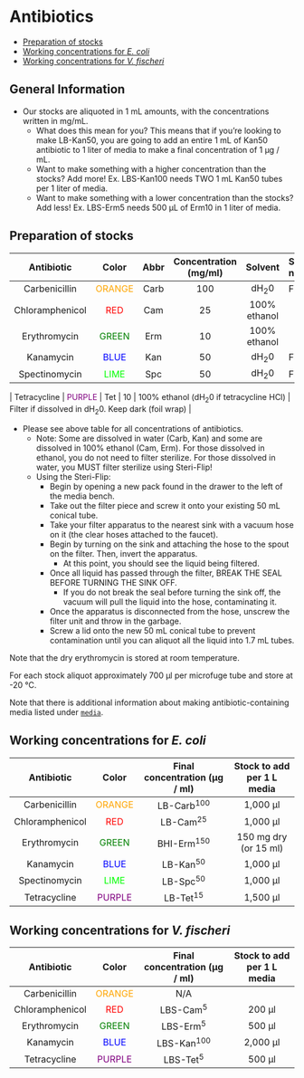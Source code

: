 # Antibiotics

<!-- TOC depthFrom:2 depthTo:6 withLinks:1 updateOnSave:1 orderedList:0 -->

- [Preparation of stocks](#preparation-of-stocks)
- [Working concentrations for *E. coli*](#working-concentrations-for-e-coli)
- [Working concentrations for *V. fischeri*](#working-concentrations-for-v-fischeri)

<!-- /TOC -->

## General Information

- Our stocks are aliquoted in 1 mL amounts, with the concentrations written in mg/mL.
  - What does this mean for you? This means that if you’re looking to make LB-Kan50, you are going to add an entire 1 mL of Kan50 antibiotic to 1 liter of media to make a final concentration of 1 µg / mL.
  - Want to make something with a higher concentration than the stocks? Add more! Ex. LBS-Kan100 needs TWO 1 mL Kan50 tubes per 1 liter of media.
  - Want to make something with a lower concentration than the stocks? Add less! Ex. LBS-Erm5 needs 500 µL of Erm10 in 1 liter of media.

## Preparation of stocks

|   Antibiotic    |               Color                | Abbr | Concentration (mg/ml) |     Solvent     | Stock notes |
|:---------------:|:----------------------------------:|:----:|:---------------------:|:---------------:|:--|
|  Carbenicillin  | <font color='orange'>ORANGE</font> | Carb |          100          | dH<sub>2</sub>0 | Filter |
| Chloramphenicol |    <font color='red'>RED</font>    | Cam  |          25           |  100% ethanol   |   |
|  Erythromycin   |  <font color='green'>GREEN</font>  | Erm  |          10           |  100% ethanol   |   |
|    Kanamycin    |   <font color='blue'>BLUE</font>   | Kan  |          50           | dH<sub>2</sub>0 | Filter |
|  Spectinomycin  |   <font color='lime'>LIME</font>   | Spc  |          50           | dH<sub>2</sub>0 | Filter |

|  Tetracycline   | <font color='purple'>PURPLE</font> | Tet  |          10           |  100% ethanol (dH<sub>2</sub>0 if tetracycline HCl)   | Filter if dissolved in dH<sub>2</sub>0. Keep dark (foil wrap) |

- Please see above table for all concentrations of antibiotics.
  - Note: Some are dissolved in water (Carb, Kan) and some are dissolved in 100% ethanol (Cam, Erm). For those dissolved in ethanol, you do not need to filter sterilize. For those dissolved in water, you MUST filter sterilize using Steri-Flip! 
  - Using the Steri-Flip:
    - Begin by opening a new pack found in the drawer to the left of the media bench.
    - Take out the filter piece and screw it onto your existing 50 mL conical tube.
    - Take your filter apparatus to the nearest sink with a vacuum hose on it (the clear hoses attached to the faucet).
    - Begin by turning on the sink and attaching the hose to the spout on the filter. Then, invert the apparatus.
      - At this point, you should see the liquid being filtered.
    - Once all liquid has passed through the filter, BREAK THE SEAL BEFORE TURNING THE SINK OFF.
      - If you do not break the seal before turning the sink off, the vacuum will pull the liquid into the hose, contaminating it.
    - Once the apparatus is disconnected from the hose, unscrew the filter unit and throw in the garbage.
    - Screw a lid onto the new 50 mL conical tube to prevent contamination until you can aliquot all the liquid into 1.7 mL tubes.

Note that the dry erythromycin is stored at room temperature.

For each stock aliquot approximately 700 μl per microfuge tube and store at -20 °C.

Note that there is additional information about making antibiotic-containing media listed under [`media`](media.md).



## Working concentrations for *E. coli*

|   Antibiotic    |               Color                | Final concentration (μg / ml) | Stock to add per 1 L media |
|:---------------:|:----------------------------------:|:-----------------------------:|:-:|
|  Carbenicillin  | <font color='orange'>ORANGE</font> |     LB-Carb<sup>100</sup>     | 1,000 μl |
| Chloramphenicol |    <font color='red'>RED</font>    |      LB-Cam<sup>25</sup>      | 1,000 μl |
|  Erythromycin   |  <font color='green'>GREEN</font>  |     BHI-Erm<sup>150</sup>     | 150 mg dry (or 15 ml) |
|    Kanamycin    |   <font color='blue'>BLUE</font>   |      LB-Kan<sup>50</sup>      | 1,000 μl |
|  Spectinomycin  |   <font color='lime'>LIME</font>   |      LB-Spc<sup>50</sup>      | 1,000 μl |
|  Tetracycline   | <font color='purple'>PURPLE</font> |      LB-Tet<sup>15</sup>      | 1,500 μl |



## Working concentrations for *V. fischeri*

|   Antibiotic    |               Color                | Final concentration (μg / ml) | Stock to add per 1 L media |
|:---------------:|:----------------------------------:|:-----------------------------:|:-:|
|  Carbenicillin  | <font color='orange'>ORANGE</font> |              N/A              |   |
| Chloramphenicol |    <font color='red'>RED</font>    |      LBS-Cam<sup>5</sup>      | 200 μl |
|  Erythromycin   |  <font color='green'>GREEN</font>  |      LBS-Erm<sup>5</sup>      | 500 μl |
|    Kanamycin    |   <font color='blue'>BLUE</font>   |     LBS-Kan<sup>100</sup>     | 2,000 μl |
|  Tetracycline   | <font color='purple'>PURPLE</font> |     LBS-Tet<sup>5</sup>       | 500 μl |
